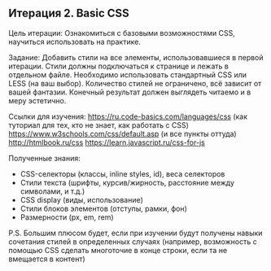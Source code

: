 ## Итерация 2. Basic CSS

Цель итерации:
Ознакомиться с базовыми возможностями CSS, научиться использовать на практике.

Задание:
Добавить стили на все элементы, использовавшиеся в первой итерации.
Стили должны подключаться к странице и лежать в отдельном файле.
Необходимо использовать стандартный CSS или LESS (на ваш выбор).
Количество стилей не ограничено, всё зависит от вашей фантазии.
Конечный результат должен выглядеть читаемо и в меру эстетично.

Ссылки для изучения:
https://ru.code-basics.com/languages/css (как туториал для тех, кто не знает, как работать с CSS)
https://www.w3schools.com/css/default.asp (и все пункты оттуда)
http://htmlbook.ru/css
https://learn.javascript.ru/css-for-js

Полученные знания:
- CSS-селекторы (классы, inline styles, id), веса селекторов
- Стили текста (шрифты, курсив/жирность, расстояние между символами, и т.д.)
- CSS display (виды, использование)
- Стили блоков элементов (отступы, рамки, фон)
- Размерности (px, em, rem)

P.S. Большим плюсом будет, если при изучении будут получены навыки сочетания стилей в определенных случаях (например, возможность с помощью CSS сделать многоточие в конце строки, если та не вмещается в контент)